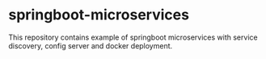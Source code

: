# springboot-microservices
This repository contains example of springboot microservices with service discovery, config server and docker deployment.
